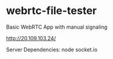 # webrtc-file-tester
Basic WebRTC App with manual signaling

http://20.109.103.24/

Server Dependencies:
node
socket.io
